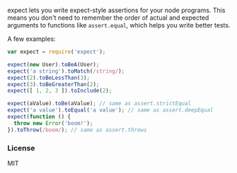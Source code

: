 expect lets you write expect-style assertions for your node programs. This means you don't need to remember the order of actual and expected arguments to functions like `assert.equal`, which helps you write better tests.

A few examples:

```js
var expect = require('expect');

expect(new User).toBeA(User);
expect('a string').toMatch(/string/);
expect(2).toBeLessThan(3);
expect(3).toBeGreaterThan(2);
expect([ 1, 2, 3 ]).toInclude(2);

expect(aValue).toBe(aValue); // same as assert.strictEqual
expect('a value').toEqual('a value'); // same as assert.deepEqual
expect(function () {
  throw new Error('boom!');
}).toThrow(/boom/); // same as assert.throws
```

### License

MIT
